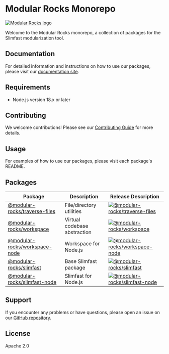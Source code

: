 # Modular Rocks Monorepo

[![Modular Rocks logo](https://www.modular.rocks/modular-rocks-logo.png)](https://www.modular.rocks/)

Welcome to the Modular Rocks monorepo, a collection of packages for the Slimfast modularization tool.

## Documentation

For detailed information and instructions on how to use our packages, please visit our [documentation site](https://www.modular.rocks/docs/intro).

## Requirements

- Node.js version 18.x or later

## Contributing

We welcome contributions! Please see our [Contributing Guide](CONTRIBUTING.md) for more details.

## Usage

For examples of how to use our packages, please visit each package's README.

## Packages

| Package                                                  | Description                  | Release Description                                                                                                                                |
| -------------------------------------------------------- | ---------------------------- | -------------------------------------------------------------------------------------------------------------------------------------------------- |
| [@modular-rocks/traverse-files](packages/traverse-files) | File/directory utilities     | [![@modular-rocks/traverse-files](https://img.shields.io/npm/v/@modular-rocks/traverse-files.svg?label=%20)](packages/traverse-files/CHANGELOG.md) |
| [@modular-rocks/workspace](packages/workspace)           | Virtual codebase abstraction | [![@modular-rocks/workspace](https://img.shields.io/npm/v/@modular-rocks/workspace?label=%20)](packages/workspace/CHANGELOG)                       |
| [@modular-rocks/workspace-node](packages/workspace-node) | Workspace for Node.js        | [![@modular-rocks/workspace-node](https://img.shields.io/npm/v/@modular-rocks/workspace-node?label=%20)](packages/workspace-node/CHANGELOG)        |
| [@modular-rocks/slimfast](packages/slimfast)             | Base Slimfast package        | [![@modular-rocks/slimfast](https://img.shields.io/npm/v/@modular-rocks/slimfast?label=%20)](packages/slimfast/CHANGELOG)                          |
| [@modular-rocks/slimfast-node](packages/slimfast-node)   | Slimfast for Node.js         | [![@modular-rocks/slimfast-node](https://img.shields.io/npm/v/@modular-rocks/slimfast-node?label=%20)](packages/slimfast-node/CHANGELOG)           |

## Support

If you encounter any problems or have questions, please open an issue on our [GitHub repository](https://github.com/modular-rocks/slimfast-turbo/issues).

## License

Apache 2.0
